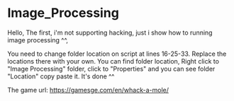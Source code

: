 # Image_Processing

Hello,
The first, i'm not supporting hacking, just i show how to running image processing ^^,

You need to change folder location on script at lines 16-25-33. Replace the locations there with your own.
You can find folder location, Right click to "Image Processing" folder, click to "Properties" and you can see folder "Location" copy paste it.
It's done ^^

The game url: https://gamesge.com/en/whack-a-mole/
